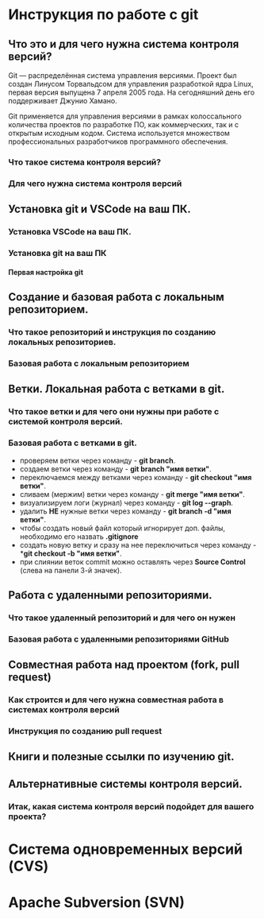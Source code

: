# Инструкция по работе с git

## Что это и для чего нужна система контроля версий?

Git — распределённая система управления версиями. Проект был создан Линусом Торвальдсом для управления разработкой ядра Linux, первая версия выпущена 7 апреля 2005 года. На сегодняшний день его поддерживает Джунио Хамано.

Git применяется для управления версиями в рамках колоссального количества проектов по разработке ПО, как коммерческих, так и с открытым исходным кодом. Система используется множеством профессиональных разработчиков программного обеспечения.

### Что такое система контроля версий?

### Для чего нужна система контроля версий

## Установка git и VSCode на ваш ПК.

### Установка VSCode на ваш ПК.

### Установка git на ваш ПК

#### Первая настройка git

## Создание и базовая работа с локальным репозиторием.

### Что такое репозиторий и инструкция по созданию локальных репозиториев.

### Базовая работа с локальным репозиторием

## Ветки. Локальная работа с ветками в git.

### Что такое ветки и для чего они нужны при работе с системой контроля версий.

### Базовая работа с ветками в git.

* проверяем ветки через команду - **git branch**.
* создаем ветки через команду - **git branch "имя ветки"**.    
* переключаемся между ветками через команду - **git checkout "имя ветки"**.
* сливаем (мержим) ветки через команду - **git merge "имя ветки"**.
* визуализируем логи (журнал) через команду - **git log --graph**.
* удалить **НЕ** нужные ветки через команду - **git branch -d "имя ветки"**.
* чтобы создать новый файл который игнорирует доп. файлы, необходимо его назвать **.gitignore**
* создать новую ветку и сразу на нее переключиться через команду - ***git checkout -b "имя ветки"**.
* при слиянии веток commit можно оставлять через **Source Control** (слева на панели 3-й значек).

## Работа с удаленными репозиториями.

### Что такое удаленный репозиторий и для чего он нужен

### Базовая работа с удаленными репозиториями GitHub

## Совместная работа над проектом (fork, pull request)

### Как строится и для чего нужна совместная работа в системах контроля версий

### Инструкция по созданию pull request

## Книги и полезные ссылки по изучению git.

## Альтернативные системы контроля версий.

### Итак, какая система контроля версий подойдет для вашего проекта?

# Система одновременных версий (CVS)

# Apache Subversion (SVN)

